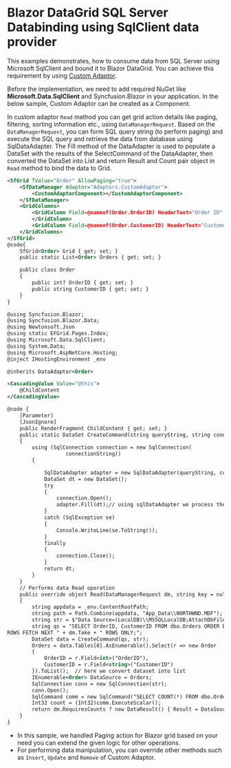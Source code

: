# Blazor DataGrid SQL Server Databinding using SqlClient data provider

This examples demonstrates, how to consume data from SQL Server using Microsoft SqlClient and bound it to Blazor DataGrid. You can achieve this requirement by using [Custom Adaptor](https://blazor.syncfusion.com/documentation/datagrid/custom-binding/). 

Before the implementation, we need to add required NuGet like **Microsoft.Data.SqlClient** and Syncfusion.Blazor in your application. In the below sample, Custom Adaptor can be created as a Component.

In custom adaptor `Read` method you can get grid action details like paging, filtering, sorting information etc., using `DataManagerRequest`.
Based on the `DataManagerRequest`, you can form SQL query string (to perform paging) and execute the SQL query and retrieve the data from database using SqlDataAdapter. 
The Fill method of the DataAdapter is used to populate a DataSet with the results of the SelectCommand of the DataAdapter, then converted the DataSet into List and return Result and Count pair object in `Read` method to bind the data to Grid.

```xml
<SfGrid TValue="Order" AllowPaging="true">
    <SfDataManager Adaptor="Adaptors.CustomAdaptor">
        <CustomAdaptorComponent></CustomAdaptorComponent>
    </SfDataManager>
    <GridColumns>
        <GridColumn Field=@nameof(Order.OrderID) HeaderText="Order ID" IsIdentity="true" IsPrimaryKey="true" TextAlign="TextAlign.Right" Width="120">
        </GridColumn>
        <GridColumn Field=@nameof(Order.CustomerID) HeaderText="Customer Name" Width="150"></GridColumn>
    </GridColumns>
</SfGrid>
@code{
    SfGrid<Order> Grid { get; set; }
    public static List<Order> Orders { get; set; }

    public class Order
    {
        public int? OrderID { get; set; }
        public string CustomerID { get; set; }
    }
}
```

```xml
@using Syncfusion.Blazor;
@using Syncfusion.Blazor.Data;
@using Newtonsoft.Json
@using static EFGrid.Pages.Index;
@using Microsoft.Data.SqlClient;
@using System.Data;
@using Microsoft.AspNetCore.Hosting;
@inject IHostingEnvironment _env

@inherits DataAdaptor<Order>

<CascadingValue Value="@this">
    @ChildContent
</CascadingValue>

@code {
    [Parameter]
    [JsonIgnore]
    public RenderFragment ChildContent { get; set; }
    public static DataSet CreateCommand(string queryString, string connectionString)
    {
        using (SqlConnection connection = new SqlConnection(
                   connectionString))
        {

            SqlDataAdapter adapter = new SqlDataAdapter(queryString, connection);
            DataSet dt = new DataSet();
            try
            {
                connection.Open();
                adapter.Fill(dt);// using sqlDataAdapter we process the query string and fill the data into dataset
            }
            catch (SqlException se)
            {
                Console.WriteLine(se.ToString());
            }
            finally
            {
                connection.Close();
            }
            return dt;
        }
    }
    // Performs data Read operation
    public override object Read(DataManagerRequest dm, string key = null)
    {
        string appdata = _env.ContentRootPath;
        string path = Path.Combine(appdata, "App_Data\\NORTHWND.MDF");
        string str = $"Data Source=(LocalDB)\\MSSQLLocalDB;AttachDbFilename='{path}';Integrated Security=True;Connect Timeout=30";        // based on the skip and take count from DataManagerRequest here we formed SQL query string    
        string qs = "SELECT OrderID, CustomerID FROM dbo.Orders ORDER BY OrderID OFFSET " + dm.Skip + " 
ROWS FETCH NEXT " + dm.Take + " ROWS ONLY;";
        DataSet data = CreateCommand(qs, str);
        Orders = data.Tables[0].AsEnumerable().Select(r => new Order
        {
            OrderID = r.Field<int>("OrderID"),
            CustomerID = r.Field<string>("CustomerID")
        }).ToList();  // here we convert dataset into list
        IEnumerable<Order> DataSource = Orders;
        SqlConnection conn = new SqlConnection(str);
        conn.Open();
        SqlCommand comm = new SqlCommand("SELECT COUNT(*) FROM dbo.Orders", conn);
        Int32 count = (Int32)comm.ExecuteScalar();
        return dm.RequiresCounts ? new DataResult() { Result = DataSource, Count = count } : (object)DataSource;
    }
}
```

* In this sample, we handled Paging action for Blazor grid based on your need you can extend the given logic for other operations.
* For performing data manipulation, you can override other methods such as `Insert`, `Update` and `Remove` of Custom Adaptor.


